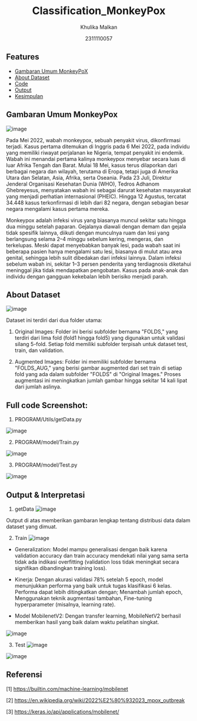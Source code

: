 # <h1 align="center">Classification_MonkeyPox</h1>
<p align="center">Khulika Malkan</p>
<p align="center">2311110057</p>

## Features

- [Gambaran Umum MonkeyPoX](#GambaranumumMonkeyPox)
- [About Dataset](#AboutDataset)
- [Code](#Code)
- [Output](#Output)
- [Kesimpulan](#Kesimpulan)

## Gambaran Umum MonkeyPox
![image](https://github.com/user-attachments/assets/caecf5dc-1c1a-42b5-87ca-7684067f2f56)

Pada Mei 2022, wabah monkeypox, sebuah penyakit virus, dikonfirmasi terjadi. Kasus pertama ditemukan di Inggris pada 6 Mei 2022, pada individu yang memiliki riwayat perjalanan ke Nigeria, tempat penyakit ini endemik. Wabah ini menandai pertama kalinya monkeypox menyebar secara luas di luar Afrika Tengah dan Barat. Mulai 18 Mei, kasus terus dilaporkan dari berbagai negara dan wilayah, terutama di Eropa, tetapi juga di Amerika Utara dan Selatan, Asia, Afrika, serta Oseania. Pada 23 Juli, Direktur Jenderal Organisasi Kesehatan Dunia (WHO), Tedros Adhanom Ghebreyesus, menyatakan wabah ini sebagai darurat kesehatan masyarakat yang menjadi perhatian internasional (PHEIC). Hingga 12 Agustus, tercatat 34.448 kasus terkonfirmasi di lebih dari 82 negara, dengan sebagian besar negara mengalami kasus pertama mereka.


Monkeypox adalah infeksi virus yang biasanya muncul sekitar satu hingga dua minggu setelah paparan. Gejalanya diawali dengan demam dan gejala tidak spesifik lainnya, diikuti dengan munculnya ruam dan lesi yang berlangsung selama 2–4 minggu sebelum kering, mengeras, dan terkelupas. Meski dapat menyebabkan banyak lesi, pada wabah saat ini beberapa pasien hanya mengalami satu lesi, biasanya di mulut atau area genital, sehingga lebih sulit dibedakan dari infeksi lainnya. Dalam infeksi sebelum wabah ini, sekitar 1–3 persen penderita yang terdiagnosis diketahui meninggal jika tidak mendapatkan pengobatan. Kasus pada anak-anak dan individu dengan gangguan kekebalan lebih berisiko menjadi parah.


## About Dataset
![image](https://github.com/user-attachments/assets/2b8fa5bf-42ee-41fa-b6b5-4f2f4235b177)

Dataset ini terdiri dari dua folder utama:
1.	Original Images:
Folder ini berisi subfolder bernama "FOLDS," yang terdiri dari lima fold (fold1 hingga fold5) yang digunakan untuk validasi silang 5-fold. Setiap fold memiliki subfolder terpisah untuk dataset test, train, dan validation.

3.	Augmented Images:
Folder ini memiliki subfolder bernama "FOLDS_AUG," yang berisi gambar augmented dari set train di setiap fold yang ada dalam subfolder "FOLDS" di "Original Images." Proses augmentasi ini meningkatkan jumlah gambar hingga sekitar 14 kali lipat dari jumlah aslinya.


## Full code Screenshot:
1.  PROGRAM/Utils/getData.py
   
![image](https://github.com/user-attachments/assets/bcf800eb-5123-437e-8bc9-9b8ac9fe6748)



2. PROGRAM/model/Train.py

![image](https://github.com/user-attachments/assets/ea5e2724-a740-4736-b61c-d7acdb5accba)



3. PROGRAM/model/Test.py
   
![image](https://github.com/user-attachments/assets/a04993c7-8ac2-4a84-8f55-f39e2636050b)


## Output & Interpretasi
1. getData
![image](https://github.com/user-attachments/assets/64cd57eb-3fb4-4a29-b2de-a8ae3393b831)

Output di atas memberikan gambaran lengkap tentang distribusi data dalam dataset yang dimuat.
   
2. Train
![image](https://github.com/user-attachments/assets/7927d1be-4a9d-4cf4-8f84-e294367f4128)

- Generalization: Model mampu generalisasi dengan baik karena validation accuracy dan train accuracy mendekati nilai yang sama serta tidak ada indikasi overfitting (validation loss tidak meningkat secara signifikan dibandingkan training loss).

- Kinerja: Dengan akurasi validasi 78% setelah 5 epoch, model menunjukkan performa yang baik untuk tugas klasifikasi 6 kelas. Performa dapat lebih ditingkatkan dengan; Menambah jumlah epoch, Menggunakan teknik augmentasi tambahan, Fine-tuning hyperparameter (misalnya, learning rate).

- Model MobilenetV2: Dengan transfer learning, MobileNetV2 berhasil memberikan hasil yang baik dalam waktu pelatihan singkat.

![image](https://github.com/user-attachments/assets/0fa8dc38-0045-47a3-b674-706161641f63)


3. Test
![image](https://github.com/user-attachments/assets/26b0a820-f049-400e-9eba-21f31104b4e9)

![image](https://github.com/user-attachments/assets/e8d8240e-05d4-4542-910c-360005a97a43)


## Referensi
[1] https://builtin.com/machine-learning/mobilenet

[2] https://en.wikipedia.org/wiki/2022%E2%80%932023_mpox_outbreak

[3] https://keras.io/api/applications/mobilenet/
